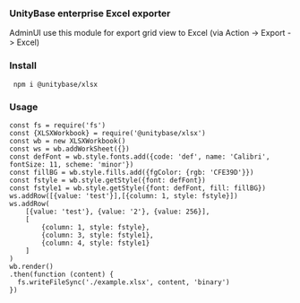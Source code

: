 ### UnityBase enterprise Excel exporter

AdminUI use this module for export grid view to Excel (via Action -> Export -> Excel)

### Install

```
 npm i @unitybase/xlsx
```

### Usage
```
const fs = require('fs')
const {XLSXWorkbook} = require('@unitybase/xlsx')
const wb = new XLSXWorkbook()
const ws = wb.addWorkSheet({})
const defFont = wb.style.fonts.add({code: 'def', name: 'Calibri', fontSize: 11, scheme: 'minor'})
const fillBG = wb.style.fills.add({fgColor: {rgb: 'CFE39D'}})
const fstyle = wb.style.getStyle({font: defFont})
const fstyle1 = wb.style.getStyle({font: defFont, fill: fillBG})
ws.addRow([{value: 'test'}],[{column: 1, style: fstyle}])
ws.addRow(
    [{value: 'test'}, {value: '2'}, {value: 256}],
    [
        {column: 1, style: fstyle},
        {column: 3, style: fstyle1},
        {column: 4, style: fstyle1}
    ]
)
wb.render()
.then(function (content) {
  fs.writeFileSync('./example.xlsx', content, 'binary')
})
```


